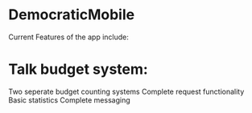 # DemocraticMobile

Current Features of the app include:

# Talk budget system:
  Two seperate budget counting systems
  Complete request functionality
  Basic statistics
  Complete messaging
